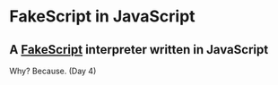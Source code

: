 # FakeScript in JavaScript
## A [FakeScript](https://esolangs.org/wiki/FakeScript) interpreter written in JavaScript
Why? Because. (Day 4)